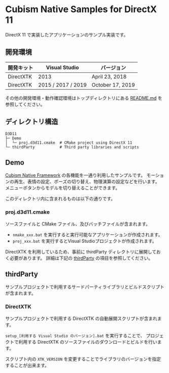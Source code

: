 # Cubism Native Samples for DirectX 11

DirectX 11 で実装したアプリケーションのサンプル実装です。


## 開発環境

| 開発キット | Visual Studio | バージョン |
| --- | --- | --- |
| DirectXTK | 2013 | April 23, 2018 |
| DirectXTK | 2015 / 2017 / 2019 | October 17, 2019 |

その他の開発環境・動作確認環境はトップディレクトリにある [README.md](/README.md) を参照してください。


## ディレクトリ構造

```
D3D11
├─ Demo
│  └─ proj.d3d11.cmake  # CMake project using DirectX 11
└─ thirdParty           # Third party libraries and scripts
```


## Demo

[Cubism Native Framework] の各機能を一通り利用したサンプルです。
モーションの再生、表情の設定、ポーズの切り替え、物理演算の設定などを行います。
メニューボタンからモデルを切り替えることができます。

[Cubism Native Framework]: https://github.com/Live2D/CubismNativeFramework

このディレクトリ内に含まれるものは以下の通りです。

### proj.d3d11.cmake

ソースファイルと CMake ファイル、及びバッチファイルが含まれます。

- `nmake_xxx.bat` を実行すると実行可能なアプリケーションが作成されます。
- `proj_xxx.bat` を実行するとVisual Studioプロジェクトが作成されます。

DirectXTK を利用しているため、事前に thirdParty ディレクトリに展開しておく必要があります。
詳細は下記の [thirdParty](README.md#thirdParty) の項目を参照してください。


## thirdParty

サンプルプロジェクトで利用するサードパーティライブラリとビルドスクリプトが含まれます。

### DirectXTK

サンプルプロジェクトで利用する DirectXTK の自動展開スクリプトが含まれます。

`setup_[利用する Visual Studio のバージョン].bat` を実行することで、
プロジェクトで利用する DirectXTK のソースファイルのダウンロードとビルドを行います。

スクリプト内の `XTK_VERSION` を変更することでライブラリのバージョンを指定することが出来ます。
